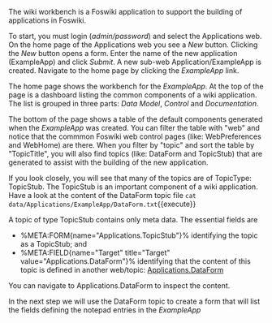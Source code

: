 The wiki workbench is a Foswiki application to support the building of applications in Foswiki.

To start, you must login (_admin/password_) and select the Applications web. On the home page of the Applications web you see a _New_ button.
Clicking the _New_ button opens a form. Enter the name of the new application (ExampleApp) and click _Submit_.
A new sub-web Application/ExampleApp is created. Navigate to the home page by clicking the _ExampleApp_ link.

The home page shows the workbench for the _ExampleApp_.
At the top of the page is a dashboard listing the common components of a wiki application.
The list is grouped in three parts: _Data Model_, _Control_ and _Documentation_.

The bottom of the page shows a table of the default components generated when the _ExampleApp_ was created.
You can filter the table with "web" and notice that the commmon Foswiki web control pages (like: WebPreferences and WebHome) are there.
When you filter by "topic" and sort the table by "TopicTitle", you will also find topics (like: DataForm and TopicStub) that are
generated to assist with the building of the new application.

If you look closely, you will see that many of the topics are of TopicType: TopicStub.
The TopicStub is an important component of a wiki application. Have a look at the content of the DataForm topic file
`cat data/Applications/ExampleApp/DataForm.txt`{{execute}}

A topic of type TopicStub contains only meta data. The essential fields are 
*   %META:FORM{name="Applications.TopicStub"}% identifying the topic as a TopicStub; and
*   %META:FIELD{name="Target" title="Target" value="Applications.DataForm"}% identifying that the content of this topic is defined in another web/topic:
[Applications.DataForm](https://[[HOST_SUBDOMAIN]]-80-[[KATACODA_HOST]].environments.katacoda.com/Applications/DataForm?raw=on)

You can navigate to Applications.DataForm to inspect the content.

In the next step we will use the DataForm topic to create a form that will list the fields defining the notepad entries in the _ExampleApp_
